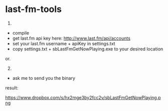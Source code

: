 last-fm-tools
=============

1. 
- compile 
- get last.fm api key here: 
http://www.last.fm/api/accounts 
- set your last.fm username + apiKey in settings.txt
- copy settings.txt + sbLastFmGetNowPlaying.exe to your desired location

or.

2. 
- ask me to send you the binary
 
result:

https://www.dropbox.com/s/hx2mge3by2fcc2v/sbLastFmGetNowPlaying.png

